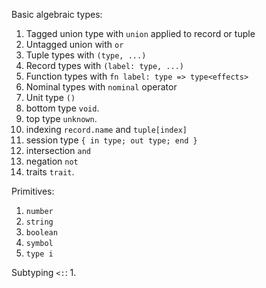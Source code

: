 
Basic algebraic types:
1. Tagged union type with `union` applied to record or tuple
2. Untagged union with `or`
3. Tuple types with `(type, ...)`
4. Record types with `(label: type, ...)`
5. Function types with `fn label: type => type<effects>`
6. Nominal types with `nominal` operator
7. Unit type `()`
8. bottom type `void`. 
9.  top type `unknown`. 
10. indexing `record.name` and `tuple[index]`
11. session type `{ in type; out type; end }`
12. intersection `and`
13. negation `not`
14. traits `trait`. 

Primitives:
1. `number`
2. `string`
3. `boolean`
4. `symbol`
5. `type i`

Subtyping `<:`:
1. 

